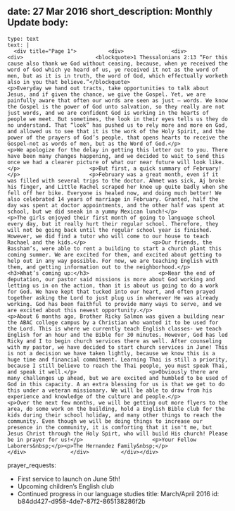 date: 27 Mar 2016
short_description: Monthly Update
body:
  - 
    type: text
    text: |
      <div title="Page 1">			<div>				<div>					<div>						<blockquote>1 Thessalonians 2:13 “For this cause also thank we God without ceasing, because, when ye received the word of God which ye heard of us, ye received it not as the word of men, but as it is in truth, the word of God, which effectually worketh also in you that believe.”</blockquote>						<p>Everyday we hand out tracts, take opportunities to talk about Jesus, and if given the chance, we give the Gospel. Yet, we are painfully aware that often our words are seen as just — words. We know the Gospel is the power of God unto salvation, so they really are not just words, and we are confident God is working in the hearts of people we meet. But sometimes, the look in their eyes tells us they do no understand. That “look” has pushed us to rely more and more on God, and allowed us to see that it is the work of the Holy Spirit, and the power of the prayers of God’s people, that opens hearts to receive the Gospel-not as words of men, but as the Word of God.</p>						<p>We apologize for the delay in getting this letter out to you. There have been many changes happening, and we decided to wait to send this once we had a clearer picture of what our near future will look like.</p>						<p>But first, a quick summary of February!</p>						<p>February was a great month, even if it was filled with several trips to the doctor. Ahmet was sick, Aj broke his finger, and Little Rachel scraped her knee up quite badly when she fell off her bike. Everyone is healed now, and doing much better! We also celebrated 14 years of marriage in February. Granted, half the day was spent at doctor appointments, and the other half was spent at school, but we did sneak in a yummy Mexican lunch!</p>						<p>The girls enjoyed their first month of going to language school every day, but it really hurt their regular school. Therefore, they will not be going back until the regular school year is finished. However, we did find a tutor who will come to our house to teach Rachael and the kids.</p>						<p>Our friends, the Bassham’s, were able to rent a building to start a church plant this coming summer. We are excited for them, and excited about getting to help out in any way possible. For now, we are teaching English with them, and getting information out to the neighborhood.</p>						<h3>What’s coming up:</h3>						<p>Near the end of deputation, our pastor said missions is more about God working and letting us in on the action, than it is about us going to do a work for God. We have kept that tucked into our heart, and often prayed together asking the Lord to just plug us in wherever He was already working. God has been faithful to provide many ways to serve, and we are excited about this newest opportunity.</p>						<p>About 6 months ago, Brother Ricky Salmon was given a building near the ABAC college campus by a Christian who wanted it to be used for the Lord. This is where we currently teach English classes- we teach English for an hour and the Bible for 30 minutes. However, God has led Ricky and I to begin church services there as well. After counseling with my pastor, we have decided to start church services in June! This is not a decision we have taken lightly, because we know this is a huge time and financial commitment. Learning Thai is still a priority, because I still believe to reach the Thai people, you must speak Thai, and speak it well.</p>						<p>Obviously there are many challenges up ahead, but we are excited and humbled to be used of God in this capacity. A an extra blessing for us is that we get to do this under a veteran missionary. We will be able to draw from his experience and knowledge of the culture and people.</p>						<p>Over the next few months, we will be getting out more flyers to the area, do some work on the building, hold a English Bible club for the kids during their school holiday, and many other things to reach the community. Even though we will be doing things to increase our presence in the community, it is comforting that it isn't me, but Jesus Christ through the Holy Spirt, who will build His church! Please be in prayer for us!</p>						<p>Your Fellow Laborers&nbsp;</p><p>The Hernandez Family&nbsp;</p>					</div>				</div>			</div></div>
prayer_requests:
  - First service to launch on June 5th!
  - Upcoming children’s English club
  - Continued progress in our language studies
title: March/April 2016
id: b84dd427-d958-4de7-87f2-865138286f2b

